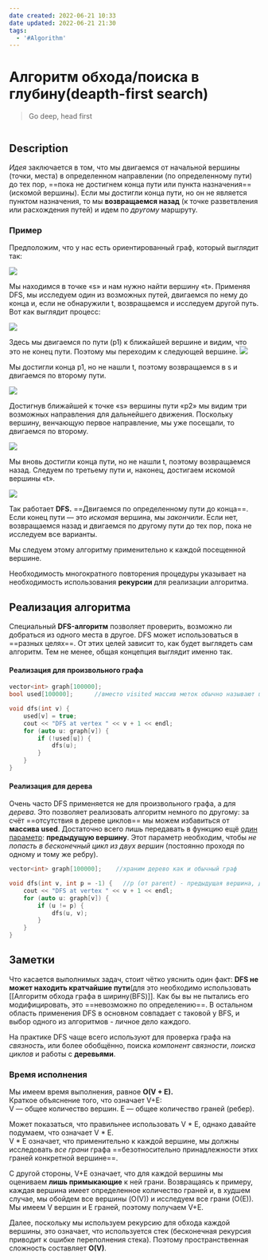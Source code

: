 ```yaml
---
date created: 2022-06-21 10:33
date updated: 2022-06-21 21:30
tags:
  - '#Algorithm'
---
```

# Алгоритм обхода/поиска в глубину(deapth-first search)

> Go deep, head first

```toc
```

## Description

_Идея_ заключается в том, что мы двигаемся от начальной вершины (точки, места) в определенном направлении (по определенному пути) до тех пор, ==пока не достигнем конца пути или пункта назначения== (искомой вершины). Если мы достигли конца пути, но он не является пунктом назначения, то мы **возвращаемся назад** (к точке разветвления или расхождения путей) и идем по _другому_ маршруту.

### Пример

Предположим, что у нас есть ориентированный граф, который выглядит так:

![](https://habrastorage.org/r/w1560/webt/-d/dk/wt/-ddkwtwgddcvzo4mbrpzeiaklm8.png)

Мы находимся в точке «s» и нам нужно найти вершину «t». Применяя DFS, мы исследуем один из возможных путей, двигаемся по нему до конца и, если не обнаружили t, возвращаемся и исследуем другой путь. Вот как выглядит процесс:

![](https://habrastorage.org/r/w1560/webt/gd/v-/-1/gdv--18wxok-yjflx_zjlwktysi.png)

Здесь мы двигаемся по пути (p1) к ближайшей вершине и видим, что это не конец пути. Поэтому мы переходим к следующей вершине.
![](https://habrastorage.org/r/w1560/webt/6q/ia/h-/6qiah-iw-qpybs2fdw072vuvrna.png)

Мы достигли конца p1, но не нашли t, поэтому возвращаемся в s и двигаемся по второму пути.

![](https://habrastorage.org/r/w1560/webt/ck/ui/ad/ckuiadguztc8gx3r6gigroyum_a.png)

Достигнув ближайшей к точке «s» вершины пути «p2» мы видим три возможных направления для дальнейшего движения. Поскольку вершину, венчающую первое направление, мы уже посещали, то двигаемся по второму.

![](https://habrastorage.org/r/w1560/webt/1h/yz/7o/1hyz7ojpnp__g0w9sg5kr9bzeyk.png)

Мы вновь достигли конца пути, но не нашли t, поэтому возвращаемся назад. Следуем по третьему пути и, наконец, достигаем искомой вершины «t».

![](https://habrastorage.org/r/w1560/webt/oy/4d/mm/oy4dmm-velx-yladbqyvyqrbkts.png)

Так работает **DFS.** ==Двигаемся по определенному пути до конца==. Если конец пути — это _искомая_ вершина, мы _закончили_. Если нет, возвращаемся назад и двигаемся по другому пути до тех пор, пока не исследуем все варианты.

Мы следуем этому алгоритму применительно к каждой посещенной вершине.

Необходимость многократного повторения процедуры указывает на необходимость использования **рекурсии** для реализации алгоритма.

## Реализация алгоритма

Специальный **DFS-алгоритм** позволяет проверить, возможно ли добраться из одного места в другое. DFS может использоваться в ==разных целях==. От этих целей зависит то, как будет выглядеть сам алгоритм. Тем не менее, общая концепция выглядит именно так.

#### Реализация для произвольного графа

```cpp
vector<int> graph[100000];
bool used[100000];      //вместо visited массив меток обычно называют used.

void dfs(int v) {
    used[v] = true;
    cout << "DFS at vertex " << v + 1 << endl;
    for (auto u: graph[v]) {
        if (!used[u]) {
            dfs(u);
        }
    }
}
```

#### Реализация для дерева

Очень часто DFS применяется не для произвольного графа, а для _дерева_. Это позволяет реализовать алгоритм немного по другому: за счёт ==отсутствия в дереве циклов== мы можем избавиться от **массива used**. Достаточно всего лишь передавать в функцию ещё <u>один параметр</u>: **предыдущую вершину**. Этот параметр необходим, чтобы _не попасть в бесконечный цикл из двух вершин_ (постоянно проходя по одному и тому же ребру).

```cpp
vector<int> graph[100000];    //храним дерево как и обычный граф

void dfs(int v, int p = -1) {   //p (от parent) - предыдущая вершина, для начальной вершины равна -1.
    cout << "DFS at vertex " << v + 1 << endl;
    for (auto u: graph[v]) {
        if (u != p) {
            dfs(u, v);
        }
    }
}
```

## Заметки

Что касается выполнимых задач, стоит чётко уяснить один факт: **DFS не может находить кратчайшие пути**(для это необходимо использовать [[Алгоритм обхода графа в ширину(BFS)]]. Как бы вы не пытались его модифицировать, это ==невозможно по определению==. В остальном область применения DFS в основном совпадает с таковой у BFS, и выбор одного из алгоритмов - личное дело каждого.

На практике DFS чаще всего используют для проверка графа на _связность_, или более обобщённо, поиска _компонент связности_, _поиска циклов_ и работы с **деревьями**.

### Время исполнения

Мы имеем время выполнения, равное **O(V + E).**\
Краткое объяснение того, что означает V+E:\
V — общее количество вершин. E — общее количество граней (ребер).

Может показаться, что правильнее использовать V * E, однако давайте подумаем, что означает V * E.\
V * E означает, что применительно к каждой вершине, мы должны исследовать _все грани_ графа ==безотносительно принадлежности этих граней конкретной вершине==.

С другой стороны, V+E означает, что для каждой вершины мы оцениваем **лишь примыкающие** к ней грани. Возвращаясь к примеру, каждая вершина имеет определенное количество граней и, в худшем случае, мы обойдем все вершины (O(V)) и исследуем все грани (O(E)). Мы имеем V вершин и E граней, поэтому получаем V+E.

Далее, поскольку мы используем рекурсию для обхода каждой вершины, это означает, что используется стек (бесконечная рекурсия приводит к ошибке переполнения стека). Поэтому пространственная сложность составляет **O(V)**.

